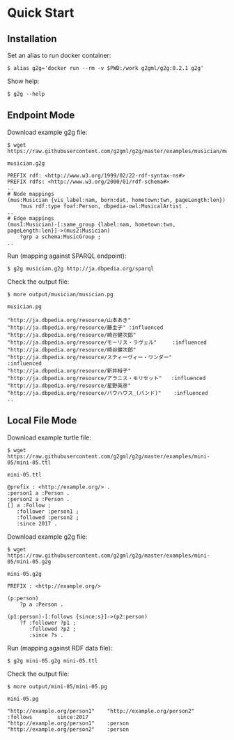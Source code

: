 # Quick Start

## Installation

Set an alias to run docker container:

    $ alias g2g='docker run --rm -v $PWD:/work g2gml/g2g:0.2.1 g2g'

Show help:

    $ g2g --help

## Endpoint Mode

Download example g2g file:

    $ wget https://raw.githubusercontent.com/g2gml/g2g/master/examples/musician/musician.g2g
    
`musician.g2g`

    PREFIX rdf: <http://www.w3.org/1999/02/22-rdf-syntax-ns#>
    PREFIX rdfs: <http://www.w3.org/2000/01/rdf-schema#>
    ..
    # Node mappings
    (mus:Musician {vis_label:nam, born:dat, hometown:twn, pageLength:len})
        ?mus rdf:type foaf:Person, dbpedia-owl:MusicalArtist .
    ..
    # Edge mappings
    (mus1:Musician)-[:same_group {label:nam, hometown:twn, pageLength:len}]->(mus2:Musician)
        ?grp a schema:MusicGroup ;
    ..

Run (mapping against SPARQL endpoint):

    $ g2g musician.g2g http://ja.dbpedia.org/sparql

Check the output file:

    $ more output/musician/musician.pg

`musician.pg`

    "http://ja.dbpedia.org/resource/山本あき"       "http://ja.dbpedia.org/resource/藤圭子" :influenced
    "http://ja.dbpedia.org/resource/崎谷健次郎"     "http://ja.dbpedia.org/resource/モーリス・ラヴェル"     :influenced
    "http://ja.dbpedia.org/resource/崎谷健次郎"     "http://ja.dbpedia.org/resource/スティーヴィー・ワンダー"       :influenced
    "http://ja.dbpedia.org/resource/新井裕子"       "http://ja.dbpedia.org/resource/アラニス・モリセット"   :influenced
    "http://ja.dbpedia.org/resource/星野英彦"       "http://ja.dbpedia.org/resource/バウハウス_(バンド)"    :influenced
    ..

## Local File Mode

Download example turtle file:

    $ wget https://raw.githubusercontent.com/g2gml/g2g/master/examples/mini-05/mini-05.ttl
    
`mini-05.ttl`
    
    @prefix : <http://example.org/> .
    :person1 a :Person .
    :person2 a :Person .
    [] a :Follow ;
       :follower :person1 ;
       :followed :person2 ;
       :since 2017 .
    
Download example g2g file:

    $ wget https://raw.githubusercontent.com/g2gml/g2g/master/examples/mini-05/mini-05.g2g
    
`mini-05.g2g`

    PREFIX : <http://example.org/>
    
    (p:person)
        ?p a :Person .
    
    (p1:person)-[:follows {since:s}]->(p2:person)
        ?f :follower ?p1 ;
           :followed ?p2 ;
           :since ?s .

Run (mapping against RDF data file):

    $ g2g mini-05.g2g mini-05.ttl

Check the output file:

    $ more output/mini-05/mini-05.pg

`mini-05.pg`

    "http://example.org/person1"    "http://example.org/person2"    :follows        since:2017
    "http://example.org/person1"    :person
    "http://example.org/person2"    :person
